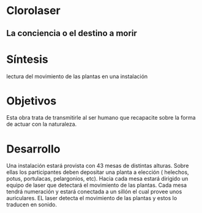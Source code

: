 # Clorolaser

## La conciencia o el destino a morir
# Síntesis
lectura del movimiento de las plantas en una instalación 


# Objetivos
Esta obra  trata de transmitirle  al ser humano que recapacite sobre la forma de actuar con la naturaleza. 
# Desarrollo
Una instalación estará provista con  43 mesas de distintas alturas. Sobre ellas los participantes deben depositar una planta a elección ( helechos, potus, portulacas, pelargonios, etc). Hacia cada mesa estará dirigido un equipo de laser que detectará el movimiento de las plantas. Cada mesa tendrá numeración y estará conectada a un sillón el cual provee unos auriculares. EL laser detecta el movimiento de las plantas y estos lo traducen en sonido.